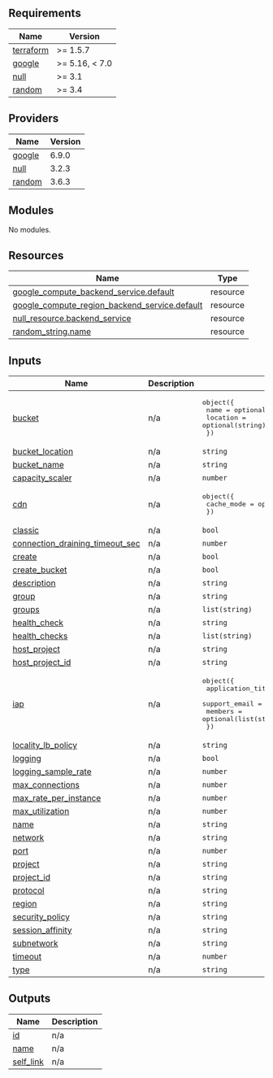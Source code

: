 <!-- BEGIN_TF_DOCS -->
## Requirements

| Name | Version |
|------|---------|
| <a name="requirement_terraform"></a> [terraform](#requirement\_terraform) | >= 1.5.7 |
| <a name="requirement_google"></a> [google](#requirement\_google) | >= 5.16, < 7.0 |
| <a name="requirement_null"></a> [null](#requirement\_null) | >= 3.1 |
| <a name="requirement_random"></a> [random](#requirement\_random) | >= 3.4 |

## Providers

| Name | Version |
|------|---------|
| <a name="provider_google"></a> [google](#provider\_google) | 6.9.0 |
| <a name="provider_null"></a> [null](#provider\_null) | 3.2.3 |
| <a name="provider_random"></a> [random](#provider\_random) | 3.6.3 |

## Modules

No modules.

## Resources

| Name | Type |
|------|------|
| [google_compute_backend_service.default](https://registry.terraform.io/providers/hashicorp/google/latest/docs/resources/compute_backend_service) | resource |
| [google_compute_region_backend_service.default](https://registry.terraform.io/providers/hashicorp/google/latest/docs/resources/compute_region_backend_service) | resource |
| [null_resource.backend_service](https://registry.terraform.io/providers/hashicorp/null/latest/docs/resources/resource) | resource |
| [random_string.name](https://registry.terraform.io/providers/hashicorp/random/latest/docs/resources/string) | resource |

## Inputs

| Name | Description | Type | Default | Required |
|------|-------------|------|---------|:--------:|
| <a name="input_bucket"></a> [bucket](#input\_bucket) | n/a | <pre>object({<br/>    name     = optional(string)<br/>    location = optional(string)<br/>  })</pre> | `null` | no |
| <a name="input_bucket_location"></a> [bucket\_location](#input\_bucket\_location) | n/a | `string` | `null` | no |
| <a name="input_bucket_name"></a> [bucket\_name](#input\_bucket\_name) | n/a | `string` | `null` | no |
| <a name="input_capacity_scaler"></a> [capacity\_scaler](#input\_capacity\_scaler) | n/a | `number` | `null` | no |
| <a name="input_cdn"></a> [cdn](#input\_cdn) | n/a | <pre>object({<br/>    cache_mode = optional(string)<br/>  })</pre> | `null` | no |
| <a name="input_classic"></a> [classic](#input\_classic) | n/a | `bool` | `false` | no |
| <a name="input_connection_draining_timeout_sec"></a> [connection\_draining\_timeout\_sec](#input\_connection\_draining\_timeout\_sec) | n/a | `number` | `300` | no |
| <a name="input_create"></a> [create](#input\_create) | n/a | `bool` | `true` | no |
| <a name="input_create_bucket"></a> [create\_bucket](#input\_create\_bucket) | n/a | `bool` | `null` | no |
| <a name="input_description"></a> [description](#input\_description) | n/a | `string` | `null` | no |
| <a name="input_group"></a> [group](#input\_group) | n/a | `string` | `null` | no |
| <a name="input_groups"></a> [groups](#input\_groups) | n/a | `list(string)` | `null` | no |
| <a name="input_health_check"></a> [health\_check](#input\_health\_check) | n/a | `string` | `null` | no |
| <a name="input_health_checks"></a> [health\_checks](#input\_health\_checks) | n/a | `list(string)` | `null` | no |
| <a name="input_host_project"></a> [host\_project](#input\_host\_project) | n/a | `string` | `null` | no |
| <a name="input_host_project_id"></a> [host\_project\_id](#input\_host\_project\_id) | n/a | `string` | `null` | no |
| <a name="input_iap"></a> [iap](#input\_iap) | n/a | <pre>object({<br/>    application_title = optional(string)<br/>    support_email     = optional(string)<br/>    members           = optional(list(string))<br/>  })</pre> | `null` | no |
| <a name="input_locality_lb_policy"></a> [locality\_lb\_policy](#input\_locality\_lb\_policy) | n/a | `string` | `null` | no |
| <a name="input_logging"></a> [logging](#input\_logging) | n/a | `bool` | `false` | no |
| <a name="input_logging_sample_rate"></a> [logging\_sample\_rate](#input\_logging\_sample\_rate) | n/a | `number` | `1` | no |
| <a name="input_max_connections"></a> [max\_connections](#input\_max\_connections) | n/a | `number` | `null` | no |
| <a name="input_max_rate_per_instance"></a> [max\_rate\_per\_instance](#input\_max\_rate\_per\_instance) | n/a | `number` | `null` | no |
| <a name="input_max_utilization"></a> [max\_utilization](#input\_max\_utilization) | n/a | `number` | `null` | no |
| <a name="input_name"></a> [name](#input\_name) | n/a | `string` | `null` | no |
| <a name="input_network"></a> [network](#input\_network) | n/a | `string` | `"default"` | no |
| <a name="input_port"></a> [port](#input\_port) | n/a | `number` | `null` | no |
| <a name="input_project"></a> [project](#input\_project) | n/a | `string` | `null` | no |
| <a name="input_project_id"></a> [project\_id](#input\_project\_id) | n/a | `string` | n/a | yes |
| <a name="input_protocol"></a> [protocol](#input\_protocol) | n/a | `string` | `null` | no |
| <a name="input_region"></a> [region](#input\_region) | n/a | `string` | `null` | no |
| <a name="input_security_policy"></a> [security\_policy](#input\_security\_policy) | n/a | `string` | `null` | no |
| <a name="input_session_affinity"></a> [session\_affinity](#input\_session\_affinity) | n/a | `string` | `"NONE"` | no |
| <a name="input_subnetwork"></a> [subnetwork](#input\_subnetwork) | n/a | `string` | `"default"` | no |
| <a name="input_timeout"></a> [timeout](#input\_timeout) | n/a | `number` | `30` | no |
| <a name="input_type"></a> [type](#input\_type) | n/a | `string` | `"INTERNAL"` | no |

## Outputs

| Name | Description |
|------|-------------|
| <a name="output_id"></a> [id](#output\_id) | n/a |
| <a name="output_name"></a> [name](#output\_name) | n/a |
| <a name="output_self_link"></a> [self\_link](#output\_self\_link) | n/a |
<!-- END_TF_DOCS -->